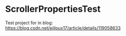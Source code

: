 # ScrollerPropertiesTest

Test project for in blog:
https://blog.csdn.net/eiilpux17/article/details/119058633
